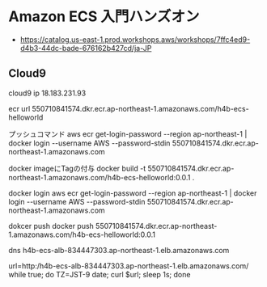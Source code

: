 # Amazon ECS 入門ハンズオン
- https://catalog.us-east-1.prod.workshops.aws/workshops/7ffc4ed9-d4b3-44dc-bade-676162b427cd/ja-JP

## Cloud9
cloud9 ip
18.183.231.93

ecr url
550710841574.dkr.ecr.ap-northeast-1.amazonaws.com/h4b-ecs-helloworld

プッシュコマンド
aws ecr get-login-password --region ap-northeast-1 | docker login --username AWS --password-stdin 550710841574.dkr.ecr.ap-northeast-1.amazonaws.com

docker imageにTagの付与
docker build -t 550710841574.dkr.ecr.ap-northeast-1.amazonaws.com/h4b-ecs-helloworld:0.0.1 .

docker login
aws ecr get-login-password --region ap-northeast-1 | docker login --username AWS --password-stdin 550710841574.dkr.ecr.ap-northeast-1.amazonaws.com

dokcer push 
docker push 550710841574.dkr.ecr.ap-northeast-1.amazonaws.com/h4b-ecs-helloworld:0.0.1

dns
h4b-ecs-alb-834447303.ap-northeast-1.elb.amazonaws.com 


url=http:/h4b-ecs-alb-834447303.ap-northeast-1.elb.amazonaws.com/
while true; do TZ=JST-9 date; curl $url; sleep 1s; done